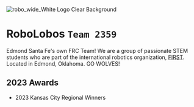 ![robo_wide_White Logo Clear Background](https://github.com/frc2359/.github/assets/68242448/3db3f6b1-5c32-4b36-b406-40a3036a61ee)

# RoboLobos ```Team 2359```
Edmond Santa Fe's own FRC Team! We are a group of passionate STEM students who are part of the international robotics organization, 
[FIRST](https://www.firstinspires.org/). Located in Edmond, Oklahoma. GO WOLVES!

## 2023 Awards
- 2023 Kansas City Regional Winners
